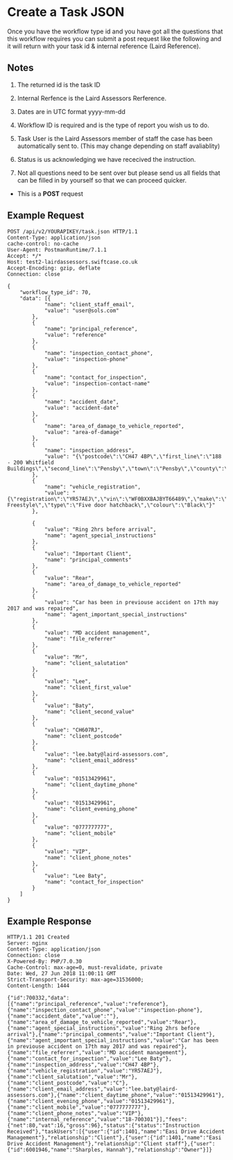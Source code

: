 # Create a Task JSON

Once you have the workflow type id and you have got all the questions that this workflow requires you can submit a post request like the following and it will return with your task id & internal reference (Laird Reference).

Notes
----
1. The returned id is the task ID

2. Internal Rerfence is the Laird Assessors Rerference.

3. Dates are in UTC format yyyy-mm-dd

4. Workflow ID is required and is the type of report you wish us to do.

5. Task User is the Laird Assessors member of staff the case has been automatically sent to. (This may change depending on staff avaliablity)

6. Status is us acknowledging we have rececived the instruction.

7. Not all questions need to be sent over but please send us all fields that can be filled in by yourself so that we can proceed quicker.

*  This is a **POST** request

Example Request
------

```
POST /api/v2/YOURAPIKEY/task.json HTTP/1.1
Content-Type: application/json
cache-control: no-cache
User-Agent: PostmanRuntime/7.1.1
Accept: */*
Host: test2-lairdassessors.swiftcase.co.uk
Accept-Encoding: gzip, deflate
Connection: close

{
	"workflow_type_id": 70,
	"data": [{
			"name": "client_staff_email",
			"value": "user@sols.com"
		},
		{
			"name": "principal_reference",
			"value": "reference"
		},
		{
			"name": "inspection_contact_phone",
			"value": "inspection-phone"
		},
		{
			"name": "contact_for_inspection",
			"value": "inspection-contact-name"
		},
		{
			"name": "accident_date",
			"value": "accident-date"
		},
		{
			"name": "area_of_damage_to_vehicle_reported",
			"value": "area-of-damage"
		},
		{
			"name": "inspection_address",
			"value": "{\"postcode\":\"CH47 4BP\",\"first_line\":\"188 - 200 Whitfield Buildings\",\"second_line\":\"Pensby\",\"town\":\"Pensby\",\"county\":\"Wirral\"}"
		},
		{
			"name": "vehicle_registration",
			"value": "{\"registration\":\"YR57AEJ\",\"vin\":\"WF0BXXBAJBYT66489\",\"make\":\"Ford\",\"model\":\"Fiesta Freestyle\",\"type\":\"Five door hatchback\",\"colour\":\"Black\"}"
		},

		{
			"value": "Ring 2hrs before arrival",
			"name": "agent_special_instructions"
		},
		{
			"value": "Important Client",
			"name": "principal_comments"
		},
		{
			"value": "Rear",
			"name": "area_of_damage_to_vehicle_reported"
		},
		{
			"value": "Car has been in previouse accident on 17th may 2017 and was repaired",
			"name": "agent_important_special_instructions"
		},
		{
			"value": "MD accident management",
			"name": "file_referrer"
		},
		{
			"value": "Mr",
			"name": "client_salutation"
		},
		{
			"value": "Lee",
			"name": "client_first_value"
		},
		{
			"value": "Baty",
			"name": "client_second_value"
		},
		{
			"value": "CH607RJ",
			"name": "client_postcode"
		},
		{
			"value": "lee.baty@laird-assessors.com",
			"name": "client_email_address"
		},
		{
			"value": "01513429961",
			"name": "client_daytime_phone"
		},
		{
			"value": "01513429961",
			"name": "client_evening_phone"
		},
		{
			"value": "0777777777",
			"name": "client_mobile"
		},
		{
			"value": "VIP",
			"name": "client_phone_notes"
		},
		{
			"value": "Lee Baty",
			"name": "contact_for_inspection"
		}
	]
}
```

Example Response
--------

```
HTTP/1.1 201 Created
Server: nginx
Content-Type: application/json
Connection: close
X-Powered-By: PHP/7.0.30
Cache-Control: max-age=0, must-revalidate, private
Date: Wed, 27 Jun 2018 11:00:11 GMT
Strict-Transport-Security: max-age=31536000;
Content-Length: 1444

{"id":700332,"data":[{"name":"principal_reference","value":"reference"},{"name":"inspection_contact_phone","value":"inspection-phone"},{"name":"accident_date","value":""},{"name":"area_of_damage_to_vehicle_reported","value":"Rear"},{"name":"agent_special_instructions","value":"Ring 2hrs before arrival"},{"name":"principal_comments","value":"Important Client"},{"name":"agent_important_special_instructions","value":"Car has been in previouse accident on 17th may 2017 and was repaired"},{"name":"file_referrer","value":"MD accident management"},{"name":"contact_for_inspection","value":"Lee Baty"},{"name":"inspection_address","value":"CH47 4BP"},{"name":"vehicle_registration","value":"YR57AEJ"},{"name":"client_salutation","value":"Mr"},{"name":"client_postcode","value":"C"},{"name":"client_email_address","value":"lee.baty@laird-assessors.com"},{"name":"client_daytime_phone","value":"01513429961"},{"name":"client_evening_phone","value":"01513429961"},{"name":"client_mobile","value":"0777777777"},{"name":"client_phone_notes","value":"VIP"},{"name":"internal_reference","value":"18-700301"}],"fees":{"net":80,"vat":16,"gross":96},"status":{"status":"Instruction Received"},"taskUsers":[{"user":{"id":1401,"name":"Easi Drive Accident Management"},"relationship":"Client"},{"user":{"id":1401,"name":"Easi Drive Accident Management"},"relationship":"Client staff"},{"user":{"id":6001946,"name":"Sharples, Hannah"},"relationship":"Owner"}]}

```
